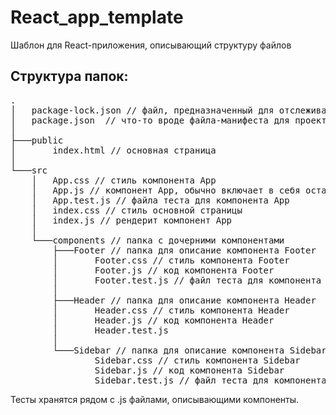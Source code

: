 # React_app_template
Шаблон для React-приложения, описывающий структуру файлов

## Структура папок:
<pre>
.
│   package-lock.json // файл, предназначенный для отслеживания точных версий установленных пакетов  
│   package.json  // что-то вроде файла-манифеста для проекта, содержит информацию о названии, текущей версии приложения, зависимостях и т.д.  
│
├───public
│       index.html // основная страница  
│
└───src
    │   App.css // стиль компонента App  
    │   App.js // компонент App, обычно включает в себя остальные компоненты  
    │   App.test.js // файла теста для компонента App
    │   index.css // стиль основной страницы  
    │   index.js // рендерит компонент App  
    │
    └───components // папка с дочерними компонентами  
        ├───Footer // папка для описание компонента Footer  
        │       Footer.css // стиль компонента Footer  
        │       Footer.js // код компонента Footer  
        │       Footer.test.js // файл теста для компонента Footer  
        │
        ├───Header // папка для описание компонента Header  
        │       Header.css // стиль компонента Header  
        │       Header.js // код компонента Header  
        │       Header.test.js
        │
        └───Sidebar // папка для описание компонента Sidebar  
                Sidebar.css // стиль компонента Sidebar  
                Sidebar.js // код компонента Sidebar  
                Sidebar.test.js // файл теста для компонента Sidebar
</pre>
Тесты хранятся рядом с .js файлами, описывающими компоненты.

